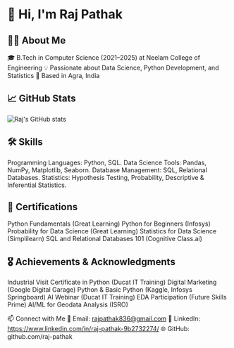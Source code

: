 # 👋 Hi, I'm Raj Pathak

## 👨‍💻 About Me
🎓 B.Tech in Computer Science (2021–2025) at Neelam College of Engineering
💡 Passionate about Data Science, Python Development, and Statistics
📍 Based in Agra, India

## 📈 GitHub Stats
![Raj's GitHub stats](https://github-readme-stats.vercel.app/api?username=rajpathak&show_icons=true&theme=radical)

## 🛠️ Skills
Programming Languages: Python, SQL.
Data Science Tools: Pandas, NumPy, Matplotlib, Seaborn.
Database Management: SQL, Relational Databases.
Statistics: Hypothesis Testing, Probability, Descriptive & Inferential Statistics.

## 📜 Certifications

Python Fundamentals (Great Learning)
Python for Beginners (Infosys)
Probability for Data Science (Great Learning)
Statistics for Data Science (Simplilearn)
SQL and Relational Databases 101 (Cognitive Class.ai)

## 🎖️ Achievements & Acknowledgments

Industrial Visit Certificate in Python (Ducat IT Training)
Digital Marketing (Google Digital Garage)
Python & Basic Python (Kaggle, Infosys Springboard)
AI Webinar (Ducat IT Training)
EDA Participation (Future Skills Prime)
AI/ML for Geodata Analysis (ISRO)

📫 Connect with Me
📧 Email: rajpathak836@gmail.com
🔗 LinkedIn: https://www.linkedin.com/in/raj-pathak-9b2732274/
🌐 GitHub: github.com/raj-pathak
